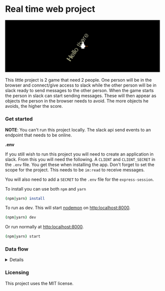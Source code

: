 # Real time web project

![](./readme-images/header.png)

This little project is 2 game that need 2 people. One person will be in the browser and connect/give access to slack while the other person will be in slack ready to send messages to the other person. When the game starts the person in slack can start sending messages. These will then appear as objects the person in the browser needs to avoid. The more objects he avoids, the higher the score.

### Get started

**NOTE**: You can't run this project locally. The slack api send events to an endpoint that needs to be online.

**.env**

If you still wish to run this project you will need to create an application in slack. From this you will need the following. A `CLIENT` and `CLIENT_SECRET` in the `.env` file. You get these when installing the app. Don't forget to set the scope for the project. This needs to be `im:read` to receive messages.

You will also need to add a `SECRET` to the `.env` file for the `express-session`.

To install you can use both `npm` and `yarn`

```sh
(npm|yarn) install
```

To run as dev. This will start [nodemon] on [http:localhost:8000].

```sh
(npm|yarn) dev
```

Or run normally at [http:localhost:8000].

```sh
(npm|yarn) start
```

[http:localhost:8000]: http:localhost:8000
[nodemon]: http://nodemon.io/

### Data flow

<details>
	<summery>The data flow image</summery>

	![](./readme-images/real-time-web-data-flow.png)
	
</details>

### Licensing

This project uses the MIT license.

<!-- ...but how does one use this project? What are its features 🤔 -->

<!-- What external data source is featured in your project and what are its properties 🌠 -->

<!-- Where do the 0️⃣s and 1️⃣s live in your project? What db system are you using?-->

<!-- Maybe a checklist of done stuff and stuff still on your wishlist? ✅ -->
